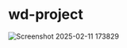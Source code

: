# wd-project
![Screenshot 2025-02-11 173829](https://github.com/user-attachments/assets/305f340f-a8bc-4f15-bec6-9f3b78cc6961)
